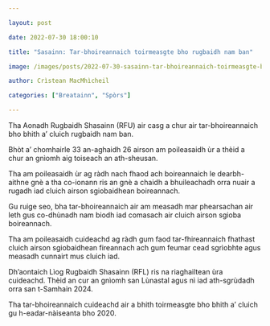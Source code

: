 ```yaml
---

layout: post

date: 2022-07-30 18:00:10

title: "Sasainn: Tar-bhoireannaich toirmeasgte bho rugbaidh nam ban"

image: /images/posts/2022-07-30-sasainn-tar-bhoireannaich-toirmeasgte-bho-rugbaidh-nam-ban.webp

author: Crìstean MacMhìcheil

categories: ["Breatainn", "Spòrs"]

---
```


Tha Aonadh Rugbaidh Shasainn (RFU) air casg a chur air tar-bhoireannaich bho bhith a’ cluich rugbaidh nam ban.

Bhòt a’ chomhairle 33 an-aghaidh 26 airson am poileasaidh ùr a thèid a chur an gnìomh aig toiseach an ath-sheusan.

Tha am poileasaidh ùr ag ràdh nach fhaod ach boireannaich le dearbh-aithne gnè a tha co-ionann ris an gnè a chaidh a bhuileachadh orra nuair a rugadh iad cluich airson sgiobaidhean boireannach.

Gu ruige seo, bha tar-bhoireannaich air am measadh mar phearsachan air leth gus co-dhùnadh nam biodh iad comasach air cluich airson sgioba boireannach.

Tha am poileasaidh cuideachd ag ràdh gum faod tar-fhireannaich fhathast cluich airson sgiobaidhean fireannach ach gum feumar cead sgrìobhte agus measadh cunnairt mus cluich iad.

Dh’aontaich Lìog Rugbaidh Shasainn (RFL) ris na riaghailtean ùra cuideachd. Thèid an cur an gnìomh san Lùnastal agus nì iad ath-sgrùdadh orra san t-Samhain 2024.

Tha tar-bhoireannaich cuideachd air a bhith toirmeasgte bho bhith a’ cluich gu h-eadar-nàiseanta bho 2020.
